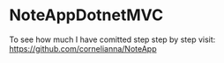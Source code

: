 # NoteAppDotnetMVC

To see how much I have comitted step step by step visit: https://github.com/cornelianna/NoteApp
